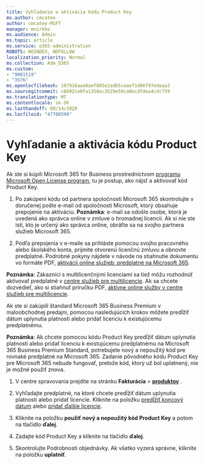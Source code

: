 ```yaml
---
title: Vyhľadanie a aktivácia kódu Product Key
ms.author: cmcatee
author: cmcatee-MSFT
manager: mnirkhe
ms.audience: Admin
ms.topic: article
ms.service: o365-administration
ROBOTS: NOINDEX, NOFOLLOW
localization_priority: Normal
ms.collection: Adm_O365
ms.custom:
- "9001519"
- "3576"
ms.openlocfilehash: 107916aae8aef805e2adb5caaef1d06f97edeaa3
ms.sourcegitcommit: c6692ce0fa1358ec3529e59ca0ecdfdea4cdc759
ms.translationtype: MT
ms.contentlocale: sk-SK
ms.lasthandoff: 09/14/2020
ms.locfileid: "47708590"
---
```

# <a name="find-and-activate-my-product-key"></a>Vyhľadanie a aktivácia kódu Product Key

Ak ste si kúpili Microsoft 365 for Business prostredníctvom [programu Microsoft Open License program](https://go.microsoft.com/fwlink/p/?LinkID=613298), tu je postup, ako nájsť a aktivovať kód Product Key.

1. Po zakúpení kódu od partnera spoločnosti Microsoft 365 skontrolujte v doručenej pošte e-mail od spoločnosti Microsoft, ktorý obsahuje prepojenie na aktiváciu.  **Poznámka**: e-mail sa odošle osobe, ktorá je uvedená ako správca online v zmluve o hromadnej licencii.  Ak si nie ste istí, kto je určený ako správca online, obráťte sa na svojho partnera služieb Microsoft 365.

2. Podľa prepojenia v e-maile sa prihláste pomocou svojho pracovného alebo školského konta, prijmite otvorenú licenčnú zmluvu a obnovte predplatné.  Podrobné pokyny nájdete v návode na stiahnutie dokumentu vo formáte PDF, [aktivácii online služieb: predplatné na Microsoft 365](https://go.microsoft.com/fwlink/p/?LinkId=618100). 

**Poznámka**: Zákazníci s multilicenčnými licenciami sa tiež môžu rozhodnúť aktivovať predplatné v [centre služieb pre multilicencie](https://go.microsoft.com/fwlink/p/?LinkID=282016).  Ak sa chcete dozvedieť, ako si stiahnuť príručku PDF, [aktívne online služby v centre služieb pre multilicencie](https://go.microsoft.com/fwlink/p/?LinkId=618096).

Ak ste si zakúpili štandard Microsoft 365 Business Premium v maloobchodnej predajni, pomocou nasledujúcich krokov môžete predĺžiť dátum uplynutia platnosti alebo pridať licenciu k existujúcemu predplatnému.

**Poznámka**: Ak chcete pomocou kódu Product Key predĺžiť dátum uplynutia platnosti alebo pridať licenciu k existujúcemu predplatnému na Microsoft 365 Business Premium Standard, potrebujete nový a nepoužitý kód pre rovnaké predplatné na Microsoft 365.  Zadanie pôvodného kódu Product Key pre Microsoft 365 nebude fungovať, pretože kód, ktorý už bol uplatnený, nie je možné použiť znova.

1. V centre spravovania prejdite na stránku **Fakturácia**  >  **[produktov](https://go.microsoft.com/fwlink/p/?linkid=842054)** .

2. Vyhľadajte predplatné, na ktoré chcete predĺžiť dátum uplynutia platnosti alebo pridať licencie.  Kliknite na položku [predĺžiť koncový dátum](https://go.microsoft.com/fwlink/p/?linkid=842054) alebo [pridať ďalšie licencie](https://go.microsoft.com/fwlink/p/?linkid=842054).

3. Kliknite na položku **použiť nový a nepoužitý kód Product Key** a potom na tlačidlo **ďalej**.

4. Zadajte kód Product Key a kliknite na tlačidlo **ďalej**.

5. Skontrolujte Podrobnosti objednávky.  Ak všetko vyzerá správne, kliknite na položku **uplatniť**.